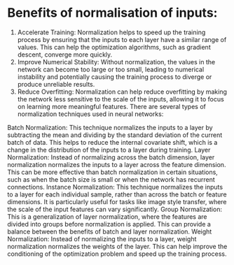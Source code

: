 # Benefits of normalisation of inputs:
1. Accelerate Training: Normalization helps to speed up the training process by ensuring that the inputs to each layer have a similar range of values. This can help the optimization algorithms, such as gradient descent, converge more quickly.
2. Improve Numerical Stability: Without normalization, the values in the network can become too large or too small, leading to numerical instability and potentially causing the training process to diverge or produce unreliable results.
3. Reduce Overfitting: Normalization can help reduce overfitting by making the network less sensitive to the scale of the inputs, allowing it to focus on learning more meaningful features.
There are several types of normalization techniques used in neural networks:

Batch Normalization: This technique normalizes the inputs to a layer by subtracting the mean and dividing by the standard deviation of the current batch of data. This helps to reduce the internal covariate shift, which is a change in the distribution of the inputs to a layer during training.
Layer Normalization: Instead of normalizing across the batch dimension, layer normalization normalizes the inputs to a layer across the feature dimension. This can be more effective than batch normalization in certain situations, such as when the batch size is small or when the network has recurrent connections.
Instance Normalization: This technique normalizes the inputs to a layer for each individual sample, rather than across the batch or feature dimensions. It is particularly useful for tasks like image style transfer, where the scale of the input features can vary significantly.
Group Normalization: This is a generalization of layer normalization, where the features are divided into groups before normalization is applied. This can provide a balance between the benefits of batch and layer normalization.
Weight Normalization: Instead of normalizing the inputs to a layer, weight normalization normalizes the weights of the layer. This can help improve the conditioning of the optimization problem and speed up the training process.
